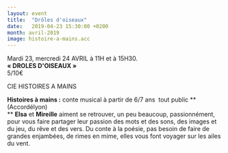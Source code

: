 ```yaml
---
layout: event
title:  "Drôles d'oiseaux"
date:   2019-04-23 15:30:00 +0200
month: avril-2019
image: histoire-a-mains.acc
---
```




Mardi 23, mercredi 24 AVRIL à 11H et à 15H30.  
**« DROLES D'OISEAUX »**  
5/10€



CIE HISTOIRES A MAINS

**Histoires à mains :** conte musical à partir de 6/7 ans  tout public **(Accordélyon)  
** **Elsa** et **Mireille** aiment se retrouver, un peu beaucoup, passionnément, pour vous faire partager leur passion des mots et des sons, des images et du jeu, du rêve et des vers. Du conte à la poésie, pas besoin de faire de grandes enjambées, de rimes en mime, elles vous font voyager sur les ailes du vent.